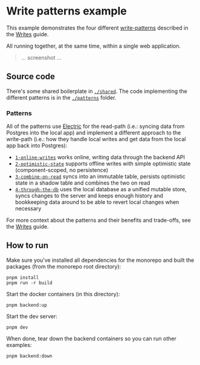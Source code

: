 # Write patterns example

This example demonstrates the four different [write-patterns](https://electric-sql.com/docs/guides/writes#patterns) described in the [Writes](https://electric-sql.com/docs/guides/writes#patterns) guide.

All running together, at the same time, within a single web application.

> ... screenshot ...

<!--
You can see the example deployed and running online at:
https://write-patterns.examples.electric-sql.com
-->

## Source code

There's some shared boilerplate in [`./shared`](./shared). The code implementing the different patterns is in the [`./patterns`](./patterns) folder.

### Patterns

All of the patterns use [Electric](https://electric-sql.com/product/sync) for the read-path (i.e.: syncing data from Postgres into the local app) and implement a different approach to the write-path (i.e.: how they handle local writes and get data from the local app back into Postgres):

- [`1-online-writes`](./patterns/1-online-writes) works online, writing data through the backend API
- [`2-optimistic-state`](./patterns/2-optimistic-state) supports offline writes with simple optimistic state (component-scoped, no persistence)
- [`3-combine-on-read`](./patterns/3-combine-on-read) syncs into an immutable table, persists optimistic state in a shadow table and combines the two on read
- [`4-through-the-db`](./patterns/4-through-the-db) uses the local database as a unified mutable store, syncs changes to the server and keeps enough history and bookkeeping data around to be able to revert local changes when necessary

For more context about the patterns and their benefits and trade-offs, see the [Writes](https://electric-sql.com/docs/guides/writes#patterns) guide.

## How to run

Make sure you've installed all dependencies for the monorepo and built the packages (from the monorepo root directory):

```shell
pnpm install
pnpm run -r build
```

Start the docker containers (in this directory):

```shell
pnpm backend:up
```

Start the dev server:

```shell
pnpm dev
```

When done, tear down the backend containers so you can run other examples:

```shell
pnpm backend:down
```